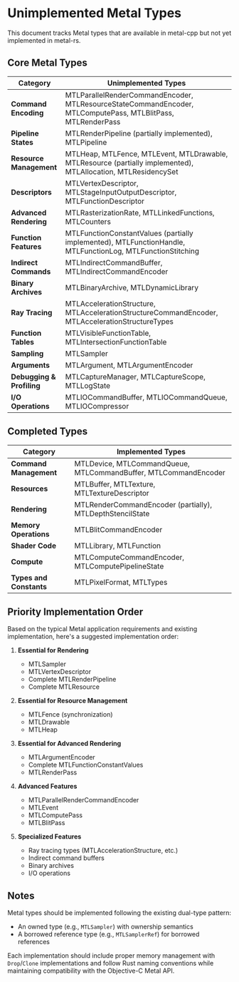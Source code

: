 # Unimplemented Metal Types

This document tracks Metal types that are available in metal-cpp but not yet implemented in metal-rs.

## Core Metal Types

| Category | Unimplemented Types |
|----------|---------------------|
| **Command Encoding** | MTLParallelRenderCommandEncoder, MTLResourceStateCommandEncoder, MTLComputePass, MTLBlitPass, MTLRenderPass |
| **Pipeline States** | MTLRenderPipeline (partially implemented), MTLPipeline |
| **Resource Management** | MTLHeap, MTLFence, MTLEvent, MTLDrawable, MTLResource (partially implemented), MTLAllocation, MTLResidencySet |
| **Descriptors** | MTLVertexDescriptor, MTLStageInputOutputDescriptor, MTLFunctionDescriptor |
| **Advanced Rendering** | MTLRasterizationRate, MTLLinkedFunctions, MTLCounters |
| **Function Features** | MTLFunctionConstantValues (partially implemented), MTLFunctionHandle, MTLFunctionLog, MTLFunctionStitching |
| **Indirect Commands** | MTLIndirectCommandBuffer, MTLIndirectCommandEncoder |
| **Binary Archives** | MTLBinaryArchive, MTLDynamicLibrary |
| **Ray Tracing** | MTLAccelerationStructure, MTLAccelerationStructureCommandEncoder, MTLAccelerationStructureTypes |
| **Function Tables** | MTLVisibleFunctionTable, MTLIntersectionFunctionTable |
| **Sampling** | MTLSampler |
| **Arguments** | MTLArgument, MTLArgumentEncoder |
| **Debugging & Profiling** | MTLCaptureManager, MTLCaptureScope, MTLLogState |
| **I/O Operations** | MTLIOCommandBuffer, MTLIOCommandQueue, MTLIOCompressor |

## Completed Types

| Category | Implemented Types |
|----------|-------------------|
| **Command Management** | MTLDevice, MTLCommandQueue, MTLCommandBuffer, MTLCommandEncoder |
| **Resources** | MTLBuffer, MTLTexture, MTLTextureDescriptor |
| **Rendering** | MTLRenderCommandEncoder (partially), MTLDepthStencilState |
| **Memory Operations** | MTLBlitCommandEncoder |
| **Shader Code** | MTLLibrary, MTLFunction |
| **Compute** | MTLComputeCommandEncoder, MTLComputePipelineState |
| **Types and Constants** | MTLPixelFormat, MTLTypes |

## Priority Implementation Order

Based on the typical Metal application requirements and existing implementation, here's a suggested implementation order:

1. **Essential for Rendering**
   - MTLSampler
   - MTLVertexDescriptor 
   - Complete MTLRenderPipeline
   - Complete MTLResource

2. **Essential for Resource Management**
   - MTLFence (synchronization)
   - MTLDrawable
   - MTLHeap

3. **Essential for Advanced Rendering**
   - MTLArgumentEncoder
   - Complete MTLFunctionConstantValues
   - MTLRenderPass

4. **Advanced Features**
   - MTLParallelRenderCommandEncoder
   - MTLEvent
   - MTLComputePass
   - MTLBlitPass

5. **Specialized Features**
   - Ray tracing types (MTLAccelerationStructure, etc.)
   - Indirect command buffers
   - Binary archives
   - I/O operations

## Notes

Metal types should be implemented following the existing dual-type pattern:

- An owned type (e.g., `MTLSampler`) with ownership semantics
- A borrowed reference type (e.g., `MTLSamplerRef`) for borrowed references

Each implementation should include proper memory management with `Drop`/`Clone` implementations and follow Rust naming conventions while maintaining compatibility with the Objective-C Metal API.
